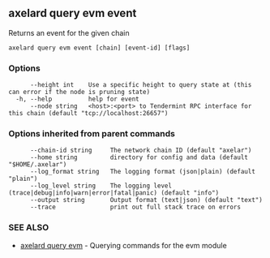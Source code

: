 ## axelard query evm event

Returns an event for the given chain

```
axelard query evm event [chain] [event-id] [flags]
```

### Options

```
      --height int    Use a specific height to query state at (this can error if the node is pruning state)
  -h, --help          help for event
      --node string   <host>:<port> to Tendermint RPC interface for this chain (default "tcp://localhost:26657")
```

### Options inherited from parent commands

```
      --chain-id string     The network chain ID (default "axelar")
      --home string         directory for config and data (default "$HOME/.axelar")
      --log_format string   The logging format (json|plain) (default "plain")
      --log_level string    The logging level (trace|debug|info|warn|error|fatal|panic) (default "info")
      --output string       Output format (text|json) (default "text")
      --trace               print out full stack trace on errors
```

### SEE ALSO

* [axelard query evm](axelard_query_evm.md)	 - Querying commands for the evm module

